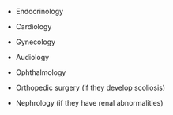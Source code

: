 - Endocrinology

- Cardiology

- Gynecology

- Audiology

- Ophthalmology

- Orthopedic surgery (if they develop scoliosis)

- Nephrology (if they have renal abnormalities)